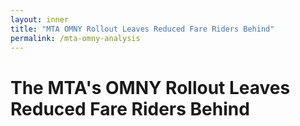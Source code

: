 ```yaml
---
layout: inner
title: "MTA OMNY Rollout Leaves Reduced Fare Riders Behind"
permalink: /mta-omny-analysis
---
```

# The MTA's OMNY Rollout Leaves Reduced Fare Riders Behind
